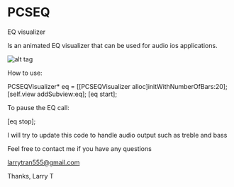 PCSEQ
=====

EQ visualizer

Is an animated EQ visualizer that can be used for audio ios applications.  

![alt tag](http://files.parse.com/a88bcf3a-6d05-4041-8796-04ead29547b5/5d8e841b-8806-4b7c-80fb-8ed7bd7f9666-Screen%20Shot%202013-09-28%20at%205.13.23%20PM.png)

How to use: 

PCSEQVisualizer* eq = [[PCSEQVisualizer alloc]initWithNumberOfBars:20];
[self.view addSubview:eq];
[eq start];
  

To pause the EQ call:

[eq stop];


I will try to update this code to handle audio output such as treble and bass

Feel free to contact me if you have any questions

larrytran555@gmail.com

Thanks,
Larry T

